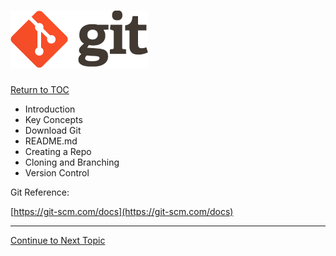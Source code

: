 # ![](/assets/logo@2x.png)

<a href="https://github.com/Tercileon/Intro_to_Git/blob/master/00-Table-of-Contents.md" rel="Return to TOC"> Return to TOC </a>

* Introduction
* Key Concepts
* Download Git
* README.md
* Creating a Repo
* Cloning and Branching
* Version Control

Git Reference:

[https://git-scm.com/docs](https://git-scm.com/docs)

---

<a href="https://github.com/Tercileon/Intro_to_Git/blob/master/01_Introduction.md" rel="Continue to Next Topic"> Continue to Next Topic </a>
